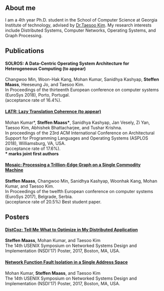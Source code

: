 ## About me

I am a 4th year Ph.D. student in the School of Computer Science at Georgia Institute of
technology, advised by [Dr.Taesoo Kim](https://taesoo.gtisc.gatech.edu/).
My research interests include Distributed Systems, Computer Networks, Operating
Systems, and Graph Processing.

## Publications

#### SOLROS: A Data-Centric Operating System Architecture for Heterogeneous Computing (to appear)<br />
Changwoo Min, Woon-Hak Kang, Mohan Kumar, Sanidhya Kashyap, **Steffen Maass**, Heeseung Jo, and Taesoo Kim.<br />
In Proceedings of the thirteenth European conference on computer systems (EuroSys 2018), Porto, Portugal.<br />
(acceptance rate of 16.4%).<br />

#### [LATR: Lazy Translation Coherence (to appear)<br />](./data/latr-asplos18.pdf)
Mohan Kumar\*, **Steffen Maass\***, Sanidhya Kashyap, Jan Vesely, Zi Yan, Taesoo Kim, Abhishek Bhattacharjee, and Tushar Krishna.<br />
In proceedings of the 23rd ACM International Conference on Architectural Support for Programming Languages and Operating Systems (ASPLOS 2018), Williamsburg, VA, USA.<br />
(acceptance rate of 17.6%).<br />
**\* marks joint first authors**

#### [Mosaic: Processing a Trillion-Edge Graph on a Single Commodity Machine<br />](./data/mosaic-eurosys17.pdf)
**Steffen Maass**, Changwoo Min, Sanidhya Kashyap, Woonhak Kang, Mohan Kumar, and Taesoo Kim.<br />
In Proceedings of the twelfth European conference on computer systems (EuroSys 2017), Belgrade, Serbia.<br />
(acceptance rate of 20.5%) Best student paper.<br />

## Posters

#### [DistCoz: Tell Me What to Optimize in My Distributed Application<br />](./data/dist-coz-poster-nsdi17.pdf)
**Steffen Maass**, Mohan Kumar, and Taesoo Kim<br />
The 14th USENIX Symposium on Networked Systems Design and Implementation (NSDI'17) Poster, 2017, Boston, MA, USA.<br />

#### [Network Function Fault Isolation in a Single Address Space<br />](./data/nfv-fault-poster-nsdi17.pdf)
Mohan Kumar, **Steffen Maass**, and Taesoo Kim<br />
The 14th USENIX Symposium on Networked Systems Design and Implementation (NSDI'17) Poster, 2017, Boston, MA, USA.<br />
